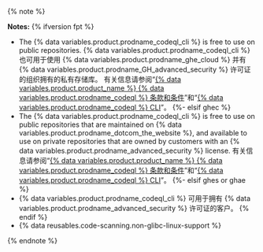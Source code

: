 {% note %}

**Notes:** {% ifversion fpt %}
- The {% data variables.product.prodname_codeql_cli %} is free to use on public repositories. {% data variables.product.prodname_codeql_cli %} 也可用于使用 {% data variables.product.prodname_ghe_cloud %} 并有 {% data variables.product.prodname_GH_advanced_security %} 许可证的组织拥有的私有存储库。 有关信息请参阅“[{% data variables.product.product_name %} {% data variables.product.prodname_codeql %} 条款和条件](https://securitylab.github.com/tools/codeql/license)”和“[{% data variables.product.prodname_codeql %} CLI](https://codeql.github.com/docs/codeql-cli/)”。
{%- elsif ghec %}
- The {% data variables.product.prodname_codeql_cli %} is free to use on public repositories that are maintained on {% data variables.product.prodname_dotcom_the_website %}, and available to use on private repositories that are owned by customers with an {% data variables.product.prodname_advanced_security %} license. 有关信息请参阅“[{% data variables.product.product_name %} {% data variables.product.prodname_codeql %} 条款和条件](https://securitylab.github.com/tools/codeql/license)”和“[{% data variables.product.prodname_codeql %} CLI](https://codeql.github.com/docs/codeql-cli/)”。
{%- elsif ghes or ghae %}
- {% data variables.product.prodname_codeql_cli %} 可用于拥有 {% data variables.product.prodname_advanced_security %} 许可证的客户。
{% endif %}
- {% data reusables.code-scanning.non-glibc-linux-support %}

{% endnote %}
